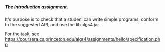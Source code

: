 ##### The introduction assignment.   
It's purpose is to check that a student can write simple programs, 
conform to the suggested API, and use the lib algs4.jar.

For the task, see
https://coursera.cs.princeton.edu/algs4/assignments/hello/specification.php  
